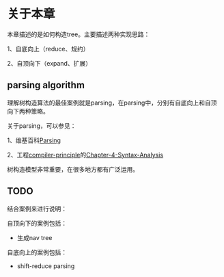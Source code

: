 # 关于本章

本章描述的是如何构造tree。主要描述两种实现思路：

1、自底向上（reduce、规约）

2、自顶向下（expand、扩展）

## parsing algorithm

理解树构造算法的最佳案例就是parsing，在parsing中，分别有自底向上和自顶向下两种策略。

关于parsing，可以参见：

1、维基百科[Parsing](https://en.wikipedia.org/wiki/Parsing)

2、工程[compiler-principle](https://dengking.github.io/compiler-principle/)的[Chapter-4-Syntax-Analysis](https://dengking.github.io/compiler-principle/Chapter-4-Syntax-Analysis/)

树构造模型非常重要，在很多地方都有广泛运用。

## TODO

 结合案例来进行说明：

自顶向下的案例包括：

- 生成nav tree

自底向上的案例包括：

- shift-reduce parsing

